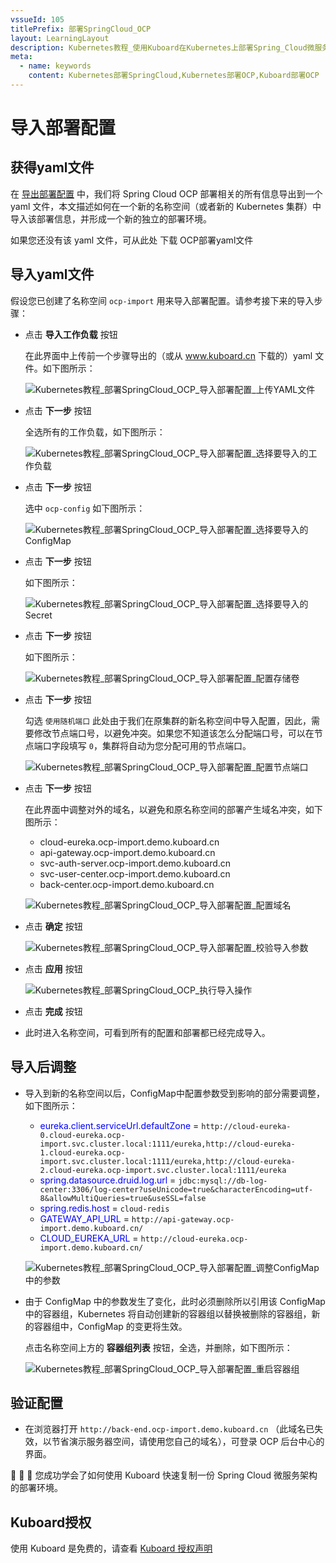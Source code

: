 ```yaml
---
vssueId: 105
titlePrefix: 部署SpringCloud_OCP
layout: LearningLayout
description: Kubernetes教程_使用Kuboard在Kubernetes上部署Spring_Cloud微服务平台OCP_open_capacity_platform微服务能力开放平台_导入部署配置
meta:
  - name: keywords
    content: Kubernetes部署SpringCloud,Kubernetes部署OCP,Kuboard部署OCP
---
```


# 导入部署配置

<script>

export default {
  data () {
    return {

    }
  },
  methods: {
    downloadYaml () {
      if (window.ga) {
        window.ga('send', {
          hitType: 'event',
          eventCategory: '下载OCP_YAML',
          eventAction: 'OCP_YAML',
          eventLabel: '下载OCP部署yaml文件'
        });
        console.log('发送成功 ga event')
      } else {
        console.log('开发环境，不发送 ga event')
      }
    }
  }
}
</script>

## 获得yaml文件

在 [导出部署配置](./export.html) 中，我们将 Spring Cloud OCP 部署相关的所有信息导出到一个 yaml 文件，本文描述如何在一个新的名称空间（或者新的 Kubernetes 集群）中导入该部署信息，并形成一个新的独立的部署环境。

如果您还没有该 yaml 文件，可从此处
<span v-on:click="downloadYaml"><a :href="$withBase('/practice/ocp/kuboard_ocp_2019_10_01_13_58_04.yaml')" download="kuboard_ocp_2019_10_01.yaml">下载 OCP部署yaml文件</a></span>

## 导入yaml文件

假设您已创建了名称空间 `ocp-import` 用来导入部署配置。请参考接下来的导入步骤：

* 点击 **导入工作负载** 按钮

  在此界面中上传前一个步骤导出的（或从 www.kuboard.cn 下载的）yaml 文件。如下图所示：

  ![Kubernetes教程_部署SpringCloud_OCP_导入部署配置_上传YAML文件](./import.assets/image-20191001141313966.png)

* 点击 **下一步** 按钮

  全选所有的工作负载，如下图所示：

  ![Kubernetes教程_部署SpringCloud_OCP_导入部署配置_选择要导入的工作负载](./import.assets/image-20191001141409779.png)

* 点击 **下一步** 按钮

  选中 `ocp-config` 如下图所示：

  ![Kubernetes教程_部署SpringCloud_OCP_导入部署配置_选择要导入的ConfigMap](./import.assets/image-20191001141454878.png)

* 点击 **下一步** 按钮

  如下图所示：

  ![Kubernetes教程_部署SpringCloud_OCP_导入部署配置_选择要导入的Secret](./import.assets/image-20191001141532125.png)

* 点击 **下一步** 按钮

  如下图所示：

  ![Kubernetes教程_部署SpringCloud_OCP_导入部署配置_配置存储卷](./import.assets/image-20191001141554887.png)

* 点击 **下一步** 按钮

  勾选 `使用随机端口` 此处由于我们在原集群的新名称空间中导入配置，因此，需要修改节点端口号，以避免冲突。如果您不知道该怎么分配端口号，可以在节点端口字段填写 `0`，集群将自动为您分配可用的节点端口。

  ![Kubernetes教程_部署SpringCloud_OCP_导入部署配置_配置节点端口](./import.assets/image-20191001142507168.png)

* 点击 **下一步** 按钮

  在此界面中调整对外的域名，以避免和原名称空间的部署产生域名冲突，如下图所示：

  * cloud-eureka.ocp-import.demo.kuboard.cn
  * api-gateway.ocp-import.demo.kuboard.cn
  * svc-auth-server.ocp-import.demo.kuboard.cn
  * svc-user-center.ocp-import.demo.kuboard.cn
  * back-center.ocp-import.demo.kuboard.cn

  ![Kubernetes教程_部署SpringCloud_OCP_导入部署配置_配置域名](./import.assets/image-20191001141951560.png)

* 点击 **确定** 按钮

  ![Kubernetes教程_部署SpringCloud_OCP_导入部署配置_校验导入参数](./import.assets/image-20191001142617667.png)

* 点击 **应用** 按钮

  ![Kubernetes教程_部署SpringCloud_OCP_执行导入操作](./import.assets/image-20191001142642948.png)

* 点击 **完成** 按钮

* 此时进入名称空间，可看到所有的配置和部署都已经完成导入。



## 导入后调整

* 导入到新的名称空间以后，ConfigMap中配置参数受到影响的部分需要调整，如下图所示：
  * <span style="color: blue">eureka.client.serviceUrl.defaultZone</span> = `http://cloud-eureka-0.cloud-eureka.ocp-import.svc.cluster.local:1111/eureka,http://cloud-eureka-1.cloud-eureka.ocp-import.svc.cluster.local:1111/eureka,http://cloud-eureka-2.cloud-eureka.ocp-import.svc.cluster.local:1111/eureka`
  * <span style="color: blue">spring.datasource.druid.log.url</span> = `jdbc:mysql://db-log-center:3306/log-center?useUnicode=true&characterEncoding=utf-8&allowMultiQueries=true&useSSL=false`
  * <span style="color: blue">spring.redis.host</span> = `cloud-redis`
  * <font color="blue">GATEWAY_API_URL</font> = `http://api-gateway.ocp-import.demo.kuboard.cn/`
  * <font color="blue">CLOUD_EUREKA_URL</font> = `http://cloud-eureka.ocp-import.demo.kuboard.cn/`

  ![Kubernetes教程_部署SpringCloud_OCP_导入部署配置_调整ConfigMap中的参数](./import.assets/image-20191001142831089.png)

* 由于 ConfigMap 中的参数发生了变化，此时必须删除所以引用该 ConfigMap 中的容器组，Kubernetes 将自动创建新的容器组以替换被删除的容器组，新的容器组中，ConfigMap 的变更将生效。
  
  点击名称空间上方的 **容器组列表** 按钮，全选，并删除，如下图所示：

  ![Kubernetes教程_部署SpringCloud_OCP_导入部署配置_重启容器组](./import.assets/image-20191001142955738.png)

## 验证配置

* 在浏览器打开 `http://back-end.ocp-import.demo.kuboard.cn` （此域名已失效，以节省演示服务器空间，请使用您自己的域名），可登录 OCP 后台中心的界面。

:tada: :tada: :tada: 您成功学会了如何使用 Kuboard 快速复制一份 Spring Cloud 微服务架构的部署环境。

## Kuboard授权

使用 Kuboard 是免费的，请查看 [Kuboard 授权声明](/support/)
